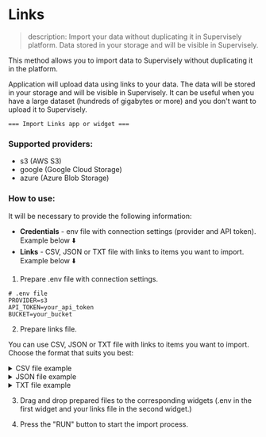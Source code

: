 # Links

> description: Import your data without duplicating it in Supervisely platform. Data stored in your storage and will be visible in Supervisely.

This method allows you to import data to Supervisely without duplicating it in the platform.

Application will upload data using links to your data. The data will be stored in your storage and will be visible in Supervisely. It can be useful when you have a large dataset (hundreds of gigabytes or more) and you don't want to upload it to Supervisely.

    === Import Links app or widget ===

### Supported providers:

- s3 (AWS S3)
- google (Google Cloud Storage)
- azure (Azure Blob Storage)

### How to use:

It will be necessary to provide the following information:

- **Credentials** - env file with connection settings (provider and API token). Example below ⬇️
- **Links** - CSV, JSON or TXT file with links to items you want to import. Example below ⬇️

1. Prepare .env file with connection settings.

```
# .env file
PROVIDER=s3
API_TOKEN=your_api_token
BUCKET=your_bucket
```

2. Prepare links file.

You can use CSV, JSON or TXT file with links to items you want to import. Choose the format that suits you best:

<details>
<summary>CSV file example</summary>
possible delimiters:`,`, `;``

- CSV file example with two columns: `item_name` and `item_link`:

```csv
image1.jpg,s3://remote-img-test/test_img/berries-01.jpeg
image2.jpg,s3://remote-img-test/test_img/berries-02.jpeg
```

- CSV file example with one column: `item_link`:

```csv
s3://remote-img-test/test_img/berries-01.jpeg
s3://remote-img-test/test_img/berries-02.jpeg
```

</details>

<details>
<summary>JSON file example</summary>

- JSON example list of dictionaries with two keys: `item_name` and `item_link`:

```json
[
  {
    "item_name": "image1.jpg",
    "item_link": "s3://remote-img-test/test_img/berries-01.jpeg"
  },
  {
    "item_name": "image2.jpg",
    "item_link": "s3://remote-img-test/test_img/berries-02.jpeg"
  }
]
```

- JSON example list of dictionaries with `name`: `link` pairs:

```json
[
  { "image1.jpg": "s3://remote-img-test/test_img/berries-01.jpeg" },
  { "image2.jpg": "s3://remote-img-test/test_img/berries-02.jpeg" }
]
```

- JSON example list of links:

```json
[
  "s3://remote-img-test/test_img/berries-01.jpeg",
  "s3://remote-img-test/test_img/berries-02.jpeg"
]
```

</details>

<details>
<summary>TXT file example</summary>

possible delimiters:`,`, `;``

- TXT file example with rows containing two values: `item_name` and `item_link`:

```txt
image1.jpg,s3://remote-img-test/test_img/berries-01.jpeg
image2.jpg,s3://remote-img-test/test_img/berries-02.jpeg
```

- TXT file example with rows containing one value: `item_link`:

```txt
s3://remote-img-test/test_img/berries-01.jpeg
s3://remote-img-test/test_img/berries-02.jpeg
```

</details>

3. Drag and drop prepared files to the corresponding widgets (.env in the first widget and your links file in the second widget.)

4. Press the "RUN" button to start the import process.
